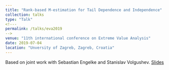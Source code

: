 ```yaml
---
title: "Rank-based M-estimation for Tail Dependence and Independence"
collection: talks
type: "Talk"
<!---
permalink: /talks/eva2019
-->
venue: "11th international conference on Extreme Value Analysis"
date: 2019-07-04
location: "Unversity of Zagreb, Zagreb, Croatia"
---
```


Based on joint work with Sebastian Engelke and Stanislav Volgushev.
[Slides](https://mic-lalancette.github.io/files/LalancetteEVA2019.pdf)
